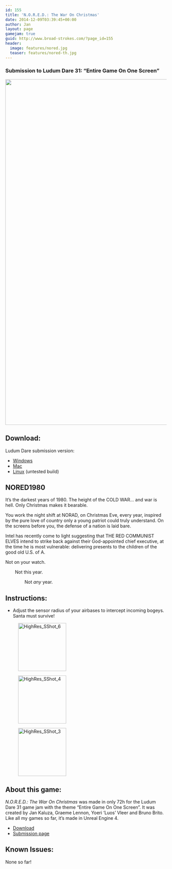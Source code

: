 ```yaml
---
id: 155
title: 'N.O.R.E.D.: The War On Christmas'
date: 2014-12-09T03:39:45+00:00
author: Jan
layout: page
gamejam: true
guid: http://www.broad-strokes.com/?page_id=155
header:
  image: features/nored.jpg
  teaser: features/nored-th.jpg
---
```

### Submission to Ludum Dare 31: &#8220;Entire Game On One Screen&#8221;

[<img class="alignnone wp-image-158 size-full" src="http://www.broad-strokes.com/wordpress/wp-content/uploads/2014/12/nored3.jpg" alt="" width="1920" height="1080" srcset="http://www.broad-strokes.com/wordpress/wp-content/uploads/2014/12/nored3.jpg 1920w, http://www.broad-strokes.com/wordpress/wp-content/uploads/2014/12/nored3-300x169.jpg 300w, http://www.broad-strokes.com/wordpress/wp-content/uploads/2014/12/nored3-1024x576.jpg 1024w" sizes="(max-width: 1920px) 100vw, 1920px" />](http://www.broad-strokes.com/wordpress/wp-content/uploads/2014/12/nored3.jpg)

## Download:

Ludum Dare submission version:

  * [Windows](/download/nored.zip)
  * [Mac](/download/nored_osx.zip)
  * [Linux](/download/nored.tar.gz) (untested build)

## NORED1980

It&#8217;s the darkest years of 1980. The height of the COLD WAR&#8230; and war is hell. Only Christmas makes it bearable.

You work the night shift at NORAD, on Christmas Eve, every year, inspired by the pure love of country only a young patriot could truly understand. On the screens before you, the defense of a nation is laid bare.

Intel has recently come to light suggesting that THE RED COMMUNIST ELVES intend to strike back against their God-appointed chief executive, at the time he is most vulnerable: delivering presents to the children of the good old U.S. of A.

Not on your watch.

<p style="padding-left: 30px;">
  Not this year.
</p>

<p style="padding-left: 60px;">
  Not <em>any</em> year.
</p>

## Instructions:

  * Adjust the sensor radius of your airbases to intercept incoming bogeys. Santa must survive!

<div id='gallery-4' class='gallery galleryid-155 gallery-columns-3 gallery-size-thumbnail'>
  <figure class='gallery-item'>

  <div class='gallery-icon landscape'>
    <a href='http://www.broad-strokes.com/games/n-o-r-e-d-the-war-on-christmas/highres_sshot_6/#main'><img width="150" height="150" src="http://www.broad-strokes.com/wordpress/wp-content/uploads/2014/12/HighRes_SShot_6-150x150.jpg" class="attachment-thumbnail size-thumbnail" alt="HighRes_SShot_6" srcset="http://www.broad-strokes.com/wordpress/wp-content/uploads/2014/12/HighRes_SShot_6-150x150.jpg 150w, http://www.broad-strokes.com/wordpress/wp-content/uploads/2014/12/HighRes_SShot_6-500x500.jpg 500w" sizes="(max-width: 150px) 100vw, 150px" /></a>
  </div></figure><figure class='gallery-item'>

  <div class='gallery-icon landscape'>
    <a href='http://www.broad-strokes.com/games/n-o-r-e-d-the-war-on-christmas/highres_sshot_4/#main'><img width="150" height="150" src="http://www.broad-strokes.com/wordpress/wp-content/uploads/2014/12/HighRes_SShot_4-150x150.jpg" class="attachment-thumbnail size-thumbnail" alt="HighRes_SShot_4" srcset="http://www.broad-strokes.com/wordpress/wp-content/uploads/2014/12/HighRes_SShot_4-150x150.jpg 150w, http://www.broad-strokes.com/wordpress/wp-content/uploads/2014/12/HighRes_SShot_4-500x500.jpg 500w" sizes="(max-width: 150px) 100vw, 150px" /></a>
  </div></figure><figure class='gallery-item'>

  <div class='gallery-icon landscape'>
    <a href='http://www.broad-strokes.com/games/n-o-r-e-d-the-war-on-christmas/highres_sshot_3/#main'><img width="150" height="150" src="http://www.broad-strokes.com/wordpress/wp-content/uploads/2014/12/HighRes_SShot_3-150x150.jpg" class="attachment-thumbnail size-thumbnail" alt="HighRes_SShot_3" srcset="http://www.broad-strokes.com/wordpress/wp-content/uploads/2014/12/HighRes_SShot_3-150x150.jpg 150w, http://www.broad-strokes.com/wordpress/wp-content/uploads/2014/12/HighRes_SShot_3-500x500.jpg 500w" sizes="(max-width: 150px) 100vw, 150px" /></a>
  </div></figure>
</div>

## About this game:

_N.O.R.E.D.: The War On Christmas_ was made in only 72h for the Ludum Dare 31 game jam with the theme &#8220;Entire Game On One Screen&#8221;. It was created by Jan Kaluza, Graeme Lennon, Yoeri &#8216;Luos&#8217; Vleer and Bruno Brito. Like all my games so far, it&#8217;s made in Unreal Engine 4.

  * [Download](/download/nored.zip)
  * <a href="http://ludumdare.com/compo/ludum-dare-31/?action=preview&uid=35382" target="_blank">Submission page</a>

## Known Issues:

None so far!

